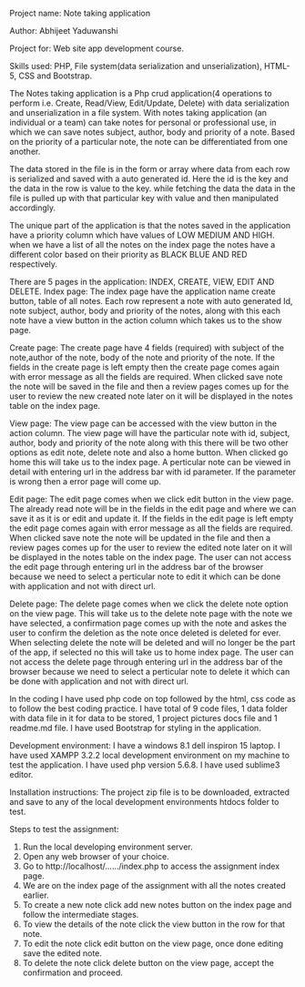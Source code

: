 Project name: Note taking application

Author: Abhijeet Yaduwanshi

Project for: Web site app development course.

Skills used: PHP, File system(data serialization and unserialization), HTML- 5, CSS and Bootstrap.


The Notes taking application is a Php crud application(4 operations to perform i.e. Create, Read/View, Edit/Update, Delete) with data serialization and unserialization in a file system.
With notes taking application (an individual or a team) can take notes for personal or professional use, in which we can save notes subject, author, body and priority of a note.
Based on the priority of a particular note, the note can be differentiated from one another.

The data stored in the file is in the form or array where data from each row is serialized and saved with a auto generated id. Here the id is the key and the data in the row is value to the key.
while fetching the data the data in the file is pulled up with that particular key with value and then manipulated accordingly.

The unique part of the application is that the notes saved in the application have a priority column which have values of LOW MEDIUM AND HIGH.
when we have a list of all the notes on the index page the notes have a different color based on their priority as BLACK BLUE AND RED respectively.

There are 5 pages in the application: INDEX, CREATE, VIEW, EDIT AND DELETE.
Index page: The index page have the application name create button, table of all notes.
Each row represent a note with auto generated Id, note subject, author, body and priority of the notes, along with this each note have a view button in the action column which takes us to the show page.

Create page:
The create page have 4 fields (required) with subject of the note,author of the note, body of the note and priority of the note. If the fields in the create page is left empty then the create page comes again with error message as all the fields are required.
When clicked save note the note will be saved in the file and then a review pages comes up for the user to review the new created note later on it will be displayed in the notes table on the index page.

View page:
The view page can be accessed with the view button in the action column. The view page will have the particular note with id, subject, author, body and priority of the note along with this there will be two other options as edit note, delete note and also a home button.
When clicked go home this will take us to the index page.
A perticular note can be viewed in detail with entering url in the address bar with id parameter. If the parameter is wrong then a error page will come up.

Edit page:
The edit page comes when we click edit button in the view page. The already read note will be in the fields in the edit page and where we can save it as it is or edit and update it.
If the fields in the edit page is left empty the edit page comes again with error message as all the fields are required. When clicked save note the note will be updated in the file and then a review pages comes up for the user to review the edited note later on it will be displayed in the notes table on the index page.
The user can not access the edit page through entering url in the address bar of the browser because we need to select a perticular note to edit it which can be done with application and not with direct url.

Delete page:
The delete page comes when we click the delete note option on the view page. This will take us to the delete note page with the note we have selected, a confirmation page comes up with the note and askes the user to confirm the deletion as the note once deleted is deleted for ever.
When selecting delete the note will be deleted and will no longer be the part of the app, if selected no this will take us to home index page.
The user can not access the delete page through entering url in the address bar of the browser because we need to select a perticular note to delete it which can be done with application and not with direct url.

In the coding I have used php code on top followed by the html, css code as to follow the best coding practice.
I have total of 9 code files, 1 data folder with data file in it for data to be stored, 1 project pictures docs file and 1 readme.md file.
I have used Bootstrap for styling in the application.

Development environment:
I have a windows 8.1 dell inspiron 15 laptop.
I have used XAMPP 3.2.2 local development environment on my machine to test the application.
I have used php version 5.6.8.
I have used sublime3 editor.

Installation instructions:
The project zip file is to be downloaded, extracted and save to any of the local development environments htdocs folder to test.

Steps to test the assignment:
1. Run the local developing environment server.
2. Open any web browser of your choice.
3. Go to http://localhost/....../index.php to access the assignment index page.
4. We are on the index page of the assignment with all the notes created earlier.
5. To create a new note click add new notes button on the index page and follow the intermediate stages.
6. To view the details of the note click the view button in the row for that note.
7. To edit the note click edit button on the view page, once done editing save the edited note.
8. To delete the note click delete button on the view page, accept the confirmation and proceed.
